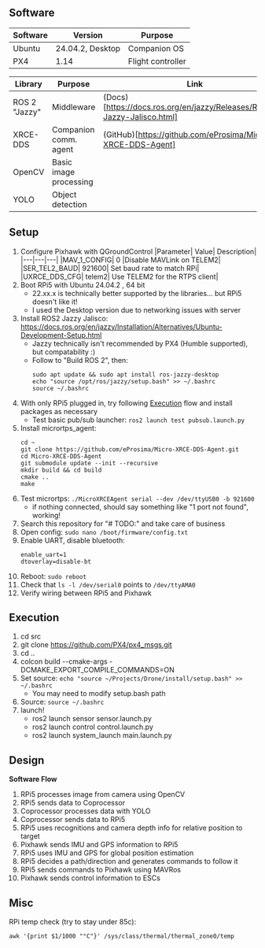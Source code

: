 ## Software
| Software   |Version           | Purpose             |
|------------|------------------|---------------------|
| Ubuntu     | 24.04.2, Desktop | Companion OS        |
| PX4        | 1.14             | Flight controller   |

| Library       | Purpose                 | Link                                                                      |
|---------------|-------------------------|---------------------------------------------------------------------------|
| ROS 2 "Jazzy" | Middleware              | (Docs)[https://docs.ros.org/en/jazzy/Releases/Release-Jazzy-Jalisco.html] |
| XRCE-DDS      | Companion comm. agent   | (GitHub)[https://github.com/eProsima/Micro-XRCE-DDS-Agent]                |
| OpenCV        | Basic image processing  |
| YOLO          | Object detection        |

## Setup
1. Configure Pixhawk with QGroundControl
    |Parameter|	Value|	Description|
    |---|---|---|
    |MAV_1_CONFIG|	0	|Disable MAVLink on TELEM2|
    |SER_TEL2_BAUD|	921600|	Set baud rate to match RPi|
    |UXRCE_DDS_CFG|	telem2|	Use TELEM2 for the RTPS client|
2. Boot RPi5 with Ubuntu 24.04.2 , 64 bit
    - 22.xx.x is technically better supported by the libraries... but RPi5 doesn't like it!
    - I used the Desktop version due to networking issues with server
2. Install ROS2 Jazzy Jalisco: https://docs.ros.org/en/jazzy/Installation/Alternatives/Ubuntu-Development-Setup.html
    - Jazzy technically isn't recommended by PX4 (Humble supported), but compatability :)
    - Follow to "Build ROS 2", then: 
      ```
      sudo apt update && sudo apt install ros-jazzy-desktop
      echo "source /opt/ros/jazzy/setup.bash" >> ~/.bashrc
      source ~/.bashrc
      ```
3. With only RPi5 plugged in, try following [Execution](#Execution) flow and install packages as necessary 
    - Test basic pub/sub launcher: ```ros2 launch test pubsub.launch.py```
4. Install micrortps_agent:
    ```
    cd ~
    git clone https://github.com/eProsima/Micro-XRCE-DDS-Agent.git
    cd Micro-XRCE-DDS-Agent
    git submodule update --init --recursive
    mkdir build && cd build
    cmake ..
    make
    ```
5. Test micrortps: ```./MicroXRCEAgent serial --dev /dev/ttyUSB0 -b 921600```
    - if nothing connected, should say something like "1 port not found", working!
6. Search this repository for "# TODO:" and take care of business
7. Open config: ```sudo nano /boot/firmware/config.txt```
8. Enable UART, disable bluetooth:
    ```
    enable_uart=1
    dtoverlay=disable-bt
    ```
9. Reboot: ```sudo reboot```
10. Check that ```ls -l /dev/serial0``` points to ```/dev/ttyAMA0```
11. Verify wiring between RPi5 and Pixhawk

## Execution
1. cd src
2. git clone https://github.com/PX4/px4_msgs.git
3. cd ..
4. colcon build --cmake-args -DCMAKE_EXPORT_COMPILE_COMMANDS=ON
5. Set source:  ```echo "source ~/Projects/Drone/install/setup.bash" >> ~/.bashrc```
    - You may need to modify setup.bash path
6. Source: ```source ~/.bashrc```
7. launch!
     - ros2 launch sensor sensor.launch.py
     - ros2 launch control control.launch.py
     - ros2 launch system_launch main.launch.py

## Design
**Software Flow**
1. RPi5 processes image from camera using OpenCV
2. RPi5 sends data to Coprocessor
3. Coprocessor processes data with YOLO
4. Coprocessor sends data to RPi5
5. RPi5 uses recognitions and camera depth info for relative position to target
6. Pixhawk sends IMU and GPS information to RPi5
7. RPi5 uses IMU and GPS for global position estimation
8. RPi5 decides a path/direction and generates commands to follow it
9. RPi5 sends commands to Pixhawk using MAVRos
10. Pixhawk sends control information to ESCs

## Misc
RPi temp check (try to stay under 85c):
```
awk '{print $1/1000 "°C"}' /sys/class/thermal/thermal_zone0/temp
```